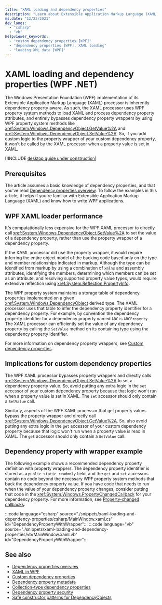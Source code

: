 ```yaml
---
title: "XAML loading and dependency properties"
description: "Learn about Extensible Application Markup Language (XAML) loading of dependency property in Windows Presentation Foundation (WPF)."
ms.date: "12/22/2021"
dev_langs:
  - "csharp"
  - "vb"
helpviewer_keywords:
  - "custom dependency properties [WPF]"
  - "dependency properties [WPF], XAML loading"
  - "loading XML data [WPF]"
---
```

<!-- The acrolinx score was 92 on 10/14/2021-->

# XAML loading and dependency properties (WPF .NET)

The Windows Presentation Foundation (WPF) implementation of its Extensible Application Markup Language (XAML) processor is inherently dependency property aware. As such, the XAML processor uses WPF property system methods to load XAML and process dependency property attributes, and entirely bypasses dependency property wrappers by using WPF property system methods like <xref:System.Windows.DependencyObject.GetValue%2A> and <xref:System.Windows.DependencyObject.SetValue%2A>. So, if you add custom logic to the property wrapper of your custom dependency property, it won't be called by the XAML processor when a property value is set in XAML.

[!INCLUDE [desktop guide under construction](../../includes/desktop-guide-preview-note.md)]

## Prerequisites

The article assumes a basic knowledge of dependency properties, and that you've read [Dependency properties overview](dependency-properties-overview.md). To follow the examples in this article, it helps if you're familiar with Extensible Application Markup Language (XAML) and know how to write WPF applications.

## WPF XAML loader performance

It's computationally less expensive for the WPF XAML processor to directly call <xref:System.Windows.DependencyObject.SetValue%2A> to set the value of a dependency property, rather than use the property wrapper of a dependency property.

If the XAML processor did use the property wrapper, it would require inferring the entire object model of the backing code based only on the type and member relationships indicated in markup. Although the type can be identified from markup by using a combination of `xmlns` and assembly attributes, identifying the members, determining which members can be set as an attribute, and resolving supported property value types, would require extensive reflection using <xref:System.Reflection.PropertyInfo>.

The WPF property system maintains a storage table of dependency properties implemented on a given <xref:System.Windows.DependencyObject> derived type. The XAML processor uses that table to infer the dependency property identifier for a dependency property. For example, by convention the dependency property identifier for a dependency property named `ABC` is `ABCProperty`. The XAML processor can efficiently set the value of any dependency property by calling the `SetValue` method on its containing type using the dependency property identifier.

For more information on dependency property wrappers, see [Custom dependency properties](custom-dependency-properties.md).

## Implications for custom dependency properties

The WPF XAML processor bypasses property wrappers and directly calls <xref:System.Windows.DependencyObject.SetValue%2A> to set a dependency property value. So, avoid putting any extra logic in the `set` accessor of your custom dependency property because that logic won't run when a property value is set in XAML. The `set` accessor should only contain a `SetValue` call.

Similarly, aspects of the WPF XAML processor that get property values bypass the property wrapper and directly call <xref:System.Windows.DependencyObject.GetValue%2A>. So, also avoid putting any extra logic in the `get` accessor of your custom dependency property because that logic won't run when a property value is read in XAML. The `get` accessor should only contain a `GetValue` call.

## Dependency property with wrapper example

The following example shows a recommended dependency property definition with property wrappers. The dependency property identifier is stored as a `public static readonly` field, and the `get` and `set` accessors contain no code beyond the necessary WPF property system methods that back the dependency property value. If you have code that needs to run when the value of your dependency property changes, consider putting that code in the <xref:System.Windows.PropertyChangedCallback> for your dependency property. For more information, see [Property-changed callbacks](/dotnet/desktop/wpf/properties/dependency-property-callbacks-and-validation?preserve-view=true#property-changed-callbacks).

:::code language="csharp" source="./snippets/xaml-loading-and-dependency-properties/csharp/MainWindow.xaml.cs" id="DependencyPropertyWithWrapper":::
:::code language="vb" source="./snippets/xaml-loading-and-dependency-properties/vb/MainWindow.xaml.vb" id="DependencyPropertyWithWrapper":::

## See also

- [Dependency properties overview](dependency-properties-overview.md)
- [XAML in WPF](/dotnet/desktop/wpf/xaml/index?view=netdesktop-6.0&preserve-view=true)
- [Custom dependency properties](custom-dependency-properties.md)
- [Dependency property metadata](dependency-property-metadata.md)
- [Collection-type dependency properties](collection-type-dependency-properties.md)
- [Dependency property security](dependency-property-security.md)
- [Safe constructor patterns for DependencyObjects](/dotnet/desktop/wpf/properties/safe-constructor-patterns-for-dependencyobjects?view=netdesktop-6.0&preserve-view=true)
